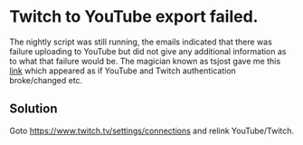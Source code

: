 # Twitch to YouTube export failed.

The nightly script was still running, the emails indicated that there was failure uploading to YouTube but did not give any additional information as to what that failure would be. The magician known as tsjost gave me this [link](https://www.twitch.tv/settings/connections) which appeared as if YouTube and Twitch authentication broke/changed etc.

## Solution

Goto https://www.twitch.tv/settings/connections and relink YouTube/Twitch.
